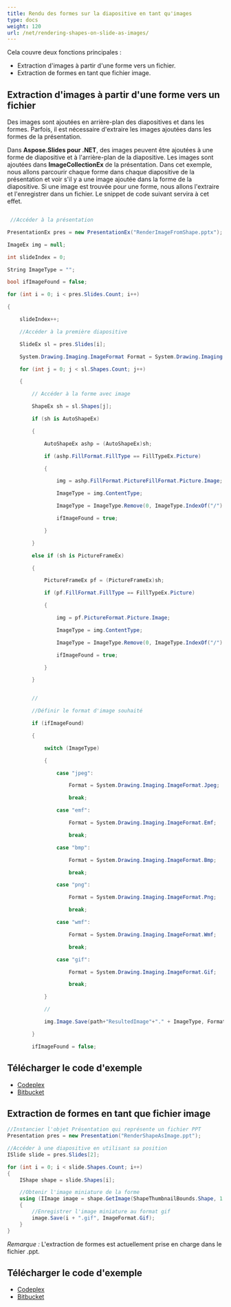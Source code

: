 ```yaml
---
title: Rendu des formes sur la diapositive en tant qu'images
type: docs
weight: 120
url: /net/rendering-shapes-on-slide-as-images/
---
```


Cela couvre deux fonctions principales :

- Extraction d'images à partir d'une forme vers un fichier.
- Extraction de formes en tant que fichier image.
## **Extraction d'images à partir d'une forme vers un fichier**
Des images sont ajoutées en arrière-plan des diapositives et dans les formes. Parfois, il est nécessaire d'extraire les images ajoutées dans les formes de la présentation.

Dans **Aspose.Slides pour .NET**, des images peuvent être ajoutées à une forme de diapositive et à l'arrière-plan de la diapositive. Les images sont ajoutées dans **ImageCollectionEx** de la présentation. Dans cet exemple, nous allons parcourir chaque forme dans chaque diapositive de la présentation et voir s'il y a une image ajoutée dans la forme de la diapositive. Si une image est trouvée pour une forme, nous allons l'extraire et l'enregistrer dans un fichier. Le snippet de code suivant servira à cet effet.

``` csharp

 //Accéder à la présentation

PresentationEx pres = new PresentationEx("RenderImageFromShape.pptx");

ImageEx img = null;

int slideIndex = 0;

String ImageType = "";

bool ifImageFound = false;

for (int i = 0; i < pres.Slides.Count; i++)

{

	slideIndex++;

	//Accéder à la première diapositive

	SlideEx sl = pres.Slides[i];

	System.Drawing.Imaging.ImageFormat Format = System.Drawing.Imaging.ImageFormat.Jpeg;

	for (int j = 0; j < sl.Shapes.Count; j++)

	{

		// Accéder à la forme avec image

		ShapeEx sh = sl.Shapes[j];

		if (sh is AutoShapeEx)

		{

			AutoShapeEx ashp = (AutoShapeEx)sh;

			if (ashp.FillFormat.FillType == FillTypeEx.Picture)

			{

				img = ashp.FillFormat.PictureFillFormat.Picture.Image;

				ImageType = img.ContentType;

				ImageType = ImageType.Remove(0, ImageType.IndexOf("/") + 1);

				ifImageFound = true;

			}

		}

		else if (sh is PictureFrameEx)

		{

			PictureFrameEx pf = (PictureFrameEx)sh;

			if (pf.FillFormat.FillType == FillTypeEx.Picture)

			{

				img = pf.PictureFormat.Picture.Image;

				ImageType = img.ContentType;

				ImageType = ImageType.Remove(0, ImageType.IndexOf("/") + 1);

				ifImageFound = true;

			}

		}


		//

		//Définir le format d'image souhaité

		if (ifImageFound)

		{

			switch (ImageType)

			{

				case "jpeg":

					Format = System.Drawing.Imaging.ImageFormat.Jpeg;

					break;

				case "emf":

					Format = System.Drawing.Imaging.ImageFormat.Emf;

					break;

				case "bmp":

					Format = System.Drawing.Imaging.ImageFormat.Bmp;

					break;

				case "png":

					Format = System.Drawing.Imaging.ImageFormat.Png;

					break;

				case "wmf":

					Format = System.Drawing.Imaging.ImageFormat.Wmf;

					break;

				case "gif":

					Format = System.Drawing.Imaging.ImageFormat.Gif;

					break;

			}

			//

			img.Image.Save(path+"ResultedImage"+"." + ImageType, Format);

		}

		ifImageFound = false;

``` 
## **Télécharger le code d'exemple**
- [Codeplex](http://goo.gl/G3JI6p)
- [Bitbucket](https://bitbucket.org/asposemarketplace/aspose-for-vsto/downloads/Rendering%20Shapes%20and%20Slide%20to%20Images%20%28Aspose.Slides%29.zip)
## **Extraction de formes en tant que fichier image**
```cs
//Instancier l'objet Présentation qui représente un fichier PPT
Presentation pres = new Presentation("RenderShapeAsImage.ppt");

//Accéder à une diapositive en utilisant sa position
ISlide slide = pres.Slides[2];

for (int i = 0; i < slide.Shapes.Count; i++)
{
    IShape shape = slide.Shapes[i];

    //Obtenir l'image miniature de la forme
    using (IImage image = shape.GetImage(ShapeThumbnailBounds.Shape, 1.0f, 1.0f))
    {
        //Enregistrer l'image miniature au format gif
        image.Save(i + ".gif", ImageFormat.Gif);
    }
}
```

*Remarque :* L'extraction de formes est actuellement prise en charge dans le fichier .ppt.
## **Télécharger le code d'exemple**
- [Codeplex](https://asposevsto.codeplex.com/downloads/get/812536)
- [Bitbucket](https://bitbucket.org/asposemarketplace/aspose-for-vsto/downloads/Rendering%20Individual%20Shapes%20as%20Images%20%28Aspose.Slides%29.zip)